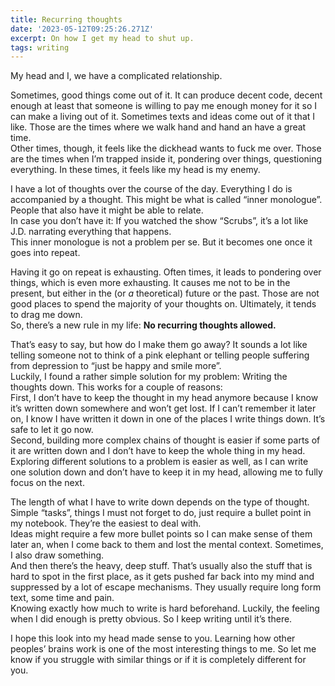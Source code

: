 ```yaml
---
title: Recurring thoughts
date: '2023-05-12T09:25:26.271Z'
excerpt: On how I get my head to shut up.
tags: writing
---
```


My head and I, we have a complicated relationship.

Sometimes, good things come out of it. It can produce decent code, decent enough at least that someone is willing to pay me enough money for it so I can make a living out of it. Sometimes texts and ideas come out of it that I like. Those are the times where we walk hand and hand an have a great time.  
Other times, though, it feels like the dickhead wants to fuck me over. Those are the times when I’m trapped inside it, pondering over things, questioning everything. In these times, it feels like my head is my enemy.

I have a lot of thoughts over the course of the day. Everything I do is accompanied by a thought. This might be what is called “inner monologue”. People that also have it might be able to relate.  
In case you don’t have it: If you watched the show “Scrubs”, it’s a lot like J.D. narrating everything that happens.  
This inner monologue is not a problem per se. But it becomes one once it goes into repeat.

Having it go on repeat is exhausting. Often times, it leads to pondering over things, which is even more exhausting. It causes me not to be in the present, but either in the (or _a_ theoretical) future or the past. Those are not good places to spend the majority of your thoughts on. Ultimately, it tends to drag me down.  
So, there’s a new rule in my life: **No recurring thoughts allowed.**

That’s easy to say, but how do I make them go away? It sounds a lot like telling someone not to think of a pink elephant or telling people suffering from depression to “just be happy and smile more”.  
Luckily, I found a rather simple solution for my problem: Writing the thoughts down. This works for a couple of reasons:  
First, I don’t have to keep the thought in my head anymore because I know it’s written down somewhere and won’t get lost. If I can’t remember it later on, I know I have written it down in one of the places I write things down. It’s safe to let it go now.  
Second, building more complex chains of thought is easier if some parts of it are written down and I don’t have to keep the whole thing in my head. Exploring different solutions to a problem is easier as well, as I can write one solution down and don’t have to keep it in my head, allowing me to fully focus on the next.

The length of what I have to write down depends on the type of thought.  
Simple “tasks”, things I must not forget to do, just require a bullet point in my notebook. They’re the easiest to deal with.  
Ideas might require a few more bullet points so I can make sense of them later an, when I come back to them and lost the mental context. Sometimes, I also draw something.  
And then there’s the heavy, deep stuff. That’s usually also the stuff that is hard to spot in the first place, as it gets pushed far back into my mind and suppressed by a lot of escape mechanisms. They usually require long form text, some time and pain.  
Knowing exactly how much to write is hard beforehand. Luckily, the feeling when I did enough is pretty obvious. So I keep writing until it’s there.

I hope this look into my head made sense to you. Learning how other peoples’ brains work is one of the most interesting things to me. So let me know if you struggle with similar things or if it is completely different for you.

